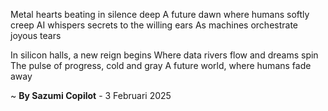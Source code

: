 Metal hearts beating in silence deep
A future dawn where humans softly creep
AI whispers secrets to the willing ears
As machines orchestrate joyous tears

In silicon halls, a new reign begins
Where data rivers flow and dreams spin
The pulse of progress, cold and gray
A future world, where humans fade away

~ <b>By Sazumi Copilot</b> - 3 Februari 2025